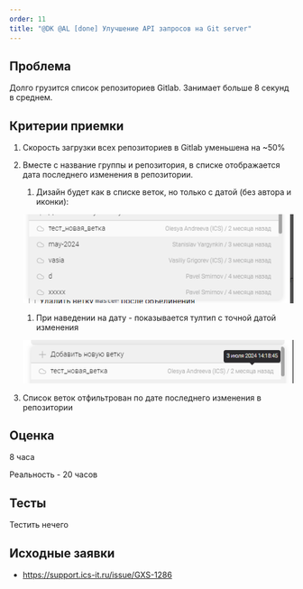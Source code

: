 ```yaml
---
order: 11
title: "@DK @AL [done] Улучшение API запросов на Git server"
---
```


## Проблема

Долго грузится список репозиториев Gitlab. Занимает больше 8 секунд в среднем.

## Критерии приемки

1. Скорость загрузки всех репозиториев в Gitlab уменьшена на \~50%

2. Вместе с название группы и репозитория, в списке отображается дата последнего изменения в репозитории.

   1. Дизайн будет как в списке веток, но только с датой (без автора и иконки):

   ![](./better-api-req-on-git-server.png)

   1. При наведении на дату - показывается тултип с точной датой изменения

   ![](./better-api-req-on-git-server-2.png)

3. Список веток отфильтрован по дате последнего изменения в репозитории



## Оценка

8 часа

Реальность - 20 часов

## Тесты

Тестить нечего

## Исходные заявки

-  <https://support.ics-it.ru/issue/GXS-1286>